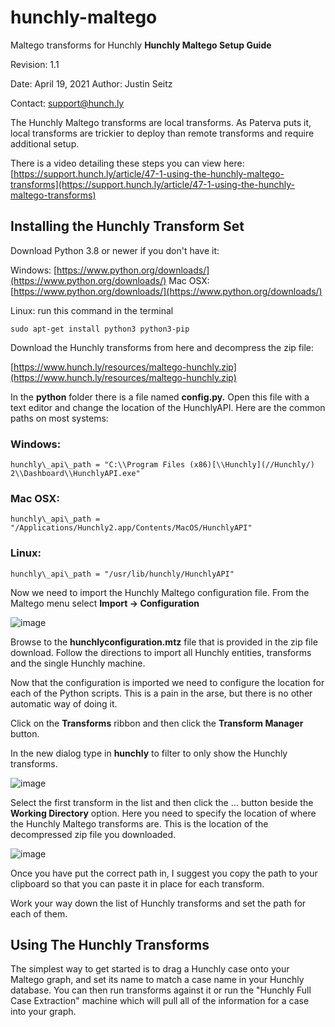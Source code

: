 # hunchly-maltego
Maltego transforms for Hunchly
**Hunchly Maltego Setup Guide**

Revision: 1.1

Date: April 19, 2021
Author: Justin Seitz

Contact: support@hunch.ly

The Hunchly Maltego transforms are local transforms. As Paterva puts it, local transforms are trickier to deploy than remote transforms and require additional setup.

There is a video detailing these steps you can view here: [https://support.hunch.ly/article/47-1-using-the-hunchly-maltego-transforms](https://support.hunch.ly/article/47-1-using-the-hunchly-maltego-transforms)

## Installing the Hunchly Transform Set

Download Python 3.8 or newer if you don't have it:

 Windows: [https://www.python.org/downloads/](https://www.python.org/downloads/)
 Mac OSX: [https://www.python.org/downloads/](https://www.python.org/downloads/)

Linux: run this command in the terminal

`sudo apt-get install python3 python3-pip`

Download the Hunchly transforms from here and decompress the zip file:

[https://www.hunch.ly/resources/maltego-hunchly.zip](https://www.hunch.ly/resources/maltego-hunchly.zip)

In the **python** folder there is a file named **config.py.** Open this file with a text editor and change the location of the HunchlyAPI. Here are the common paths on most systems:

### Windows:

 `hunchly\_api\_path = "C:\\Program Files (x86)[\\Hunchly](//Hunchly/) 2\\Dashboard\\HunchlyAPI.exe"`

### Mac OSX:

 `hunchly\_api\_path = "/Applications/Hunchly2.app/Contents/MacOS/HunchlyAPI"`

### Linux:

 `hunchly\_api\_path = "/usr/lib/hunchly/HunchlyAPI"`


Now we need to import the Hunchly Maltego configuration file. From the Maltego menu select **Import -\> Configuration**

![image](https://github.com/hunchly/hunchly-maltego/assets/102674898/5d63006d-9dec-4632-8a0f-1eb3bc6e252c)

Browse to the **hunchlyconfiguration.mtz** file that is provided in the zip file download. Follow the directions to import all Hunchly entities, transforms and the single Hunchly machine.

Now that the configuration is imported we need to configure the location for each of the Python scripts. This is a pain in the arse, but there is no other automatic way of doing it.

 Click on the **Transforms** ribbon and then click the **Transform Manager** button.

 In the new dialog type in **hunchly** to filter to only show the Hunchly transforms.

![image](https://github.com/hunchly/hunchly-maltego/assets/102674898/8d73cedc-1f33-4905-aab7-aaae9ed1dd4b)


Select the first transform in the list and then click the … button beside the **Working Directory** option. Here you need to specify the location of where the Hunchly Maltego transforms are. This is the location of the decompressed zip file you downloaded.

 ![image](https://github.com/hunchly/hunchly-maltego/assets/102674898/6fa5f063-4d36-4811-9788-a1dec5253fb0)


 Once you have put the correct path in, I suggest you copy the path to your clipboard so that you can paste it in place for each transform.

Work your way down the list of Hunchly transforms and set the path for each of them.


## Using The Hunchly Transforms

The simplest way to get started is to drag a Hunchly case onto your Maltego graph, and set its name to match a case name in your Hunchly database. You can then run transforms against it or run the "Hunchly Full Case Extraction" machine which will pull all of the information for a case into your graph.
